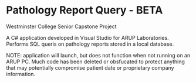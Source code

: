 # Pathology Report Query - BETA

Westminster College Senior Capstone Project

A C# application developed in Visual Studio for ARUP Laboratories.
Performs SQL queris on pathology reports stored in a local database.

NOTE: application will launch, but does not function when not running on an ARUP PC.
Much code has been deleted or obsfucated to protect anything that may potentially compromise
patient date or proprietary company information.
